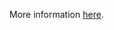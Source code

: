 More information [here](https://docs.prismacloud.io/en/enterprise-edition/policy-reference/google-cloud-policies/google-cloud-networking-policies/bc-google-cloud-2-36).
